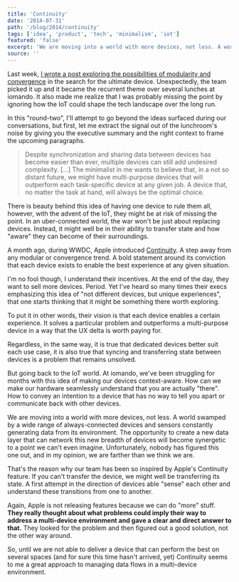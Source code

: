 ```yaml
---
title: 'Continuity'
date: '2014-07-31'
path: '/blog/2014/continuity'
tags: ['idea', 'product', 'tech', 'minimalism', 'iot']
featured: 'false'
excerpt: 'We are moving into a world with more devices, not less. A world swamped by a wide range of always-connected devices and sensors. However, we still have not figured out how to manage state across all of them.'
source: ''
---
```


Last week, [I wrote a post exploring the possibilities of modularity and convergence](/blog/2014/the-ultimate-device) in the search for the ultimate device. Unexpectedly, the team picked it up and it became the recurrent theme over several lunches at iomando. It also made me realize that I was probably missing the point by ignoring how the IoT could shape the tech landscape over the long run.

In this "round-two", I'll attempt to go beyond the ideas surfaced during our conversations, but first, let me extract the signal out of the lunchroom's noise by giving you the executive summary and the right context to frame the upcoming paragraphs.

> Despite synchronization and sharing data between devices has become easier than ever, multiple devices can still add undesired complexity. [...] The minimalist in me wants to believe that, in a not so distant future, we might have multi-purpose devices that will outperform each task-specific device at any given job. A device that, no matter the task at hand, will always be the optimal choice.

There is beauty behind this idea of having one device to rule them all, however, with the advent of the IoT, they might be at risk of missing the point. In an uber-connected world, the war won't be just about replacing devices. Instead, it might well be in their ability to transfer state and how "aware" they can become of their surroundings.

A month ago, during WWDC, Apple introduced [Continuity](https://www.apple.com/macos/continuity/). A step away from any modular or convergence trend. A bold statement around its conviction that each device exists to enable the best experience at any given situation.

I'm no fool though, I understand their incentives. At the end of the day, they want to sell more devices. Period. Yet I've heard so many times their execs emphasizing this idea of "not different devices, but unique experiences", that one starts thinking that it might be something there worth exploring.

To put it in other words, their vision is that each device enables a certain experience. It solves a particular problem and outperforms a multi-purpose device in a way that the UX delta is worth paying for.

Regardless, in the same way, it is true that dedicated devices better suit each use case, it is also true that syncing and transferring state between devices is a problem that remains unsolved.

But going back to the IoT world. At iomando, we've been struggling for months with this idea of making our devices context-aware. How can we make our hardware seamlessly understand that you are actually "there". How to convey an intention to a device that has no way to tell you apart or communicate back with other devices.

We are moving into a world with more devices, not less. A world swamped by a wide range of always-connected devices and sensors constantly generating data from its environment. The opportunity to create a new data layer that can network this new breadth of devices will become synergetic to a point we can't even imagine. Unfortunately, nobody has figured this one out, and in my opinion, we are farther than we think we are.

That's the reason why our team has been so inspired by Apple's Continuity feature. If you can't transfer the device, we might well be transferring its state. A first attempt in the direction of devices able "sense" each other and understand these transitions from one to another.

Again, Apple is not releasing features because we can do "more" stuff. **They really thought about what problems could imply their way to address a multi-device environment and gave a clear and direct answer to that.** They looked for the problem and then figured out a good solution, not the other way around.

So, until we are not able to deliver a device that can perform the best on several spaces (and for sure this time hasn't arrived, yet) Continuity seems to me a great approach to managing data flows in a multi-device environment.
